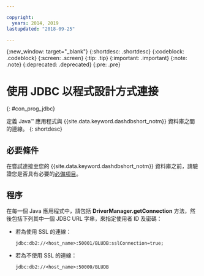 ```yaml
---

copyright:
  years: 2014, 2019
lastupdated: "2018-09-25"

---
```


<!-- Attribute definitions --> 
{:new_window: target="_blank"}
{:shortdesc: .shortdesc}
{:codeblock: .codeblock}
{:screen: .screen}
{:tip: .tip}
{:important: .important}
{:note: .note}
{:deprecated: .deprecated}
{:pre: .pre}

# 使用 JDBC 以程式設計方式連接
{: #con_prog_jdbc}

定義 Java™ 應用程式與 {{site.data.keyword.dashdbshort_notm}} 資料庫之間的連線。
{: shortdesc}

## 必要條件

在嘗試連接至您的 {{site.data.keyword.dashdbshort_notm}} 資料庫之前，請驗證您是否具有必要的[必備項目](connecting.html#prereqs)。

<!-- Before you can connect to your database, you must perform the following steps:

- [Verify prerequisites](prereqs.html), including installing driver packages, configuring your local environment, and downloading SSL certificates (if needed)
- Collect [connection information](credentials.html), including database details such as host name and port numbers, and connection credentials such as user ID and password -->

## 程序

在每一個 Java 應用程式中，請包括 **DriverManager.getConnection** 方法，然後包括下列其中一個 JDBC URL 字串，來指定使用者 ID 及密碼：

- 若為使用 SSL 的連線：

  `jdbc:db2://<host_name>:50001/BLUDB:sslConnection=true;`

- 若為不使用 SSL 的連線：

  `jdbc:db2://<host_name>:50000/BLUDB`


